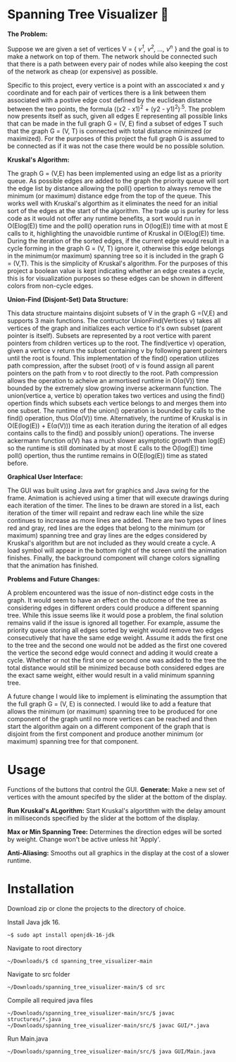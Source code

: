 # Spanning Tree Visualizer 👀
**The Problem:**

  Suppose we are given a set of vertices V = { *v<sup>1</sup>, v<sup>2</sup>, ..., v<sup>n</sup>* } and the goal is to make a network on top of them. The network should be connected such that there 
is a path between every pair of nodes while also keeping the cost of the network as cheap (or expensive) as possible.

Specific to this project, every vertice is a point with an asscociated x and y coordinate and for each pair of vertices there is a link between them associated
with a postive edge cost defined by the euclidean distance between the two points, the formula ((x2 - x1)<sup>2</sup> + (y2 - y1)<sup>2</sup>)<sup>.5</sup>. The problem now presents itself
as such, given all edges E representing all possible links that can be made in the full graph G = (V, E) find a subset of edges T such that the graph G = (V, T) is 
connected with total distance minimzed (or maximized). For the purposes of this project the full graph G is assumed to be connected as if it was not the
case there would be no possible solution.

**Kruskal's Algorithm:**

  The graph G = (V,E) has been implemented using an edge list as a priority queue. As possible edges are added to the graph the priority queue will sort the edge list by distance allowing the poll() opertion to always remove the minimum (or maximum) distance edge from the top of the queue. This works well with Kruskal's algorthim as it eliminates the need for an initial sort of the edges at the start of the algorithm. The trade up is purley for less code as it would not offer any runtime benefits, a sort would run in O(Elog(E)) time and the poll() operation runs in O(log(E)) time with at most E calls to it, highlighting the unavoidble runtime of Kruskal in O(Elog(E)) time. During the iteration of the sorted edges, if the current edge would result in a cycle forming in the graph G = (V, T) ignore it, otherwise this edge belongs in the minimum(or maximum) spanning tree so it is included in the graph G = (V,T). This is the simplicity of Kruskal's algorithm. For the purposes of this project a boolean value is kept indicating whether an edge creates a cycle, this is for visualization purposes so these edges can be shown in different colors from non-cycle edges.

**Union-Find (Disjont-Set) Data Structure:**

  This data structure maintains disjoint subsets of V in the graph G =(V,E) and supports 3 main functions. The contructor UnionFind(Vertices v) takes all vertices of the graph and initializes each vertice to it's own subset (parent pointer is itself). Subsets are represented by a root vertice with parent pointers from children vertices up to the root. The find(vertice v) operation, given a vertice v return the subset containing v by following parent pointers until the root is found. This implementation of the find() operation utilizes path compression, after the subset (root) of v is found assign all parent pointers on the path from v to root directly to the root. Path compression allows the operation to acheive an armortised runtime in O(α(V)) time bounded by the extremely slow growing inverse ackermann function. The union(vertice a, vertice b) operation takes two vertices and using the find() opertion finds which subsets each vertice belongs to and merges them into one subset. The runtime of the union() operation is bounded by calls to the find() operation, thus O(α(V)) time. Alternatively, the runtime of Kruskal is in O(E(log(E)) + E(α(V))) time as each iteration during the iteration of all edges contains calls to the find() and possibly union() operations. The inverse ackermann function α(V) has a much slower asymptotic growth than log(E) so the runtime is still dominated by at most E calls to the O(log(E)) time poll() opertion, thus the runtime remains in O(E(log(E)) time as stated before.

**Graphical User Interface:**

  The GUI was built using Java awt for graphics and Java swing for the frame. Animation is achieved using a timer that will execute drawings during each iteration of the timer. The lines to be drawn are stored in a list, each iteration of the timer will repaint and redraw each line while the size continues to increase as more lines are added. There are two types of lines red and gray, red lines are the edges that belong to the minimum (or maximum) spanning tree and gray lines are the edges considered by Kruskal's algorithm but are not included as they would create a cycle. A load symbol will appear in the bottom right of the screen until the animation finishes. Finally, the background component will change colors signalling that the animation has finished.
  
**Problems and Future Changes:**

  A problem encountered was the issue of non-distinct edge costs in the graph. It would seem to have an effect on the outcome of the tree as considering edges in different orders could produce a different spanning tree. While this issue seems like it would pose a problem, the final solution remains valid if the issue is ignored all together. For example, assume the priority queue storing all edges sorted by weight would remove two edges consecutively that have the same edge weight. Assume it adds the first one to the tree and the second one would not be added as the first one covered the vertice the second edge would connect and adding it would create a cycle. Whether or not the first one or second one was added to the tree the total distance would still be minimized because both considered edges are the exact same weight, either would result in a valid minimum spanning tree.
  
A future change I would like to implement is eliminating the assumption that the full graph G = (V, E) is connected. I would like to add a feature that allows the minimum (or maximum) spanning tree to be produced for one component of the graph until no more vertices can be reached and then start the algorithm again on a different component of the graph that is disjoint from the first component and produce another minimum (or maximum) spanning tree for that component.

# Usage # 
Functions of the buttons that control the GUI.
**Generate:** Make a new set of vertices with the amount specifed by the slider at the bottom of the display.

**Run Kruskal's ALgorithm:** Start Kruskal's algortithm with the delay amount in milliseconds specified by the slider at the bottom of the display.

**Max or Min Spanning Tree:** Determines the direction edges will be sorted by weight. Change won't be active unless hit 'Apply'.

**Anti-Aliasing:** Smooths out all graphics in the display at the cost of a slower runtime.

# Installation #
Download zip or clone the projects to the directory of choice.

Install Java jdk 16.
```console
~$ sudo apt install openjdk-16-jdk
```
Navigate to root directory
```console
~/Downloads/$ cd spanning_tree_visualizer-main
```
Navigate to src folder
```console
~/Downloads/spanning_tree_visualizer-main/$ cd src
```
Compile all required java files
```console
~/Downloads/spanning_tree_visualizer-main/src/$ javac structures/*.java
~/Downloads/spanning_tree_visualizer-main/src/$ javac GUI/*.java
```
Run Main.java
```console
~/Downloads/spanning_tree_visualizer-main/src/$ java GUI/Main.java
```
